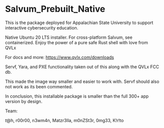 # Salvum_Prebuilt_Native
This is the package deployed for Appalachian State University to support interactive cybersecurity education.

Native Ubuntu 20 LTS installer. For cross-platform Salvum, see containerized. Enjoy the power of a pure safe Rust shell with love from QVLx

For docs and more: https://www.qvlx.com/downloads

Servf, Yara, and PXE functionality taken out of this along with the QVLx FCC db.

This made the image way smaller and easier to work with. Servf should also not work as its been commented.

In conclusion, this installable package is smaller than the full 300+ app version by design.

Team:

$t@$h, r00r00, n3wm4n, Matzr3lla, m0nZSt3r, 0mg33, K!r!to
